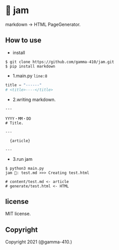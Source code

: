 # 🍓 jam
markdown -> HTML PageGenerator.

## How to use
- install
```shell
$ git clone https://github.com/gamma-410/jam.git
$ pip install markdown
```
- 1.main.py <code>line:8</code>
```python
title = "------"
# <title>----</title>
```


- 2.writing markdown.
```
---

YYYY・MM・DD
# Title.

---

  {article}

---
```

- 3.run jam
```shell
$ python3 main.py 
jam 🍓: test.md >>> Creating test.html

# content/test.md <- article
# generate/test.html <- HTML
``` 

## license
MIT license.

## Copyright
Copyright 2021 (@gamma-410.)
